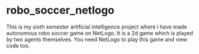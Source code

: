# robo_soccer_netlogo
This is my sixth semester artificial intelligence project where i have made autonomous robo soccer game on NetLogo. It is a 2d game which is played by two agents themselves. You need NetLogo to play this game and view code too.

